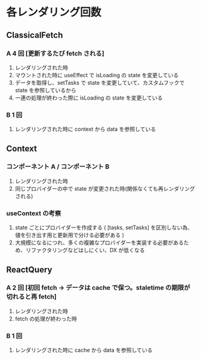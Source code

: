# 各レンダリング回数

## ClassicalFetch

### A 4 回 [更新するたび fetch される]

1. レンダリングされた時
2. マウントされた時に useEffect で isLoading の state を変更している
3. データを取得し、setTasks で state を変更していて、カスタムフックで state を参照しているから
4. 一連の処理が終わった際に isLoading の state を変更している

### B 1 回

1. レンダリングされた時に context から data を参照している

## Context

### コンポーネント A / コンポーネント B

1. レンダリングされた時
2. 同じプロバイダーの中で state が変更された時(関係なくても再レンダリングされる)

### useContext の考察

1. state ごとにプロバイダーを作成する ( [tasks, setTasks] を区別しない為、値を引き出す用と更新用で分ける必要がある )
2. 大規模になるにつれ、多くの複雑なプロバイダーを実装する必要があるため、リファクタリングなどはしにくい、DX が低くなる

## ReactQuery

### A 2 回 [初回 fetch → データは cache で保つ。staletime の期限が切れると再 fetch]

1. レンダリングされた時
2. fetch の処理が終わった時

### B 1 回

1. レンダリングされた時に cache から data を参照している
